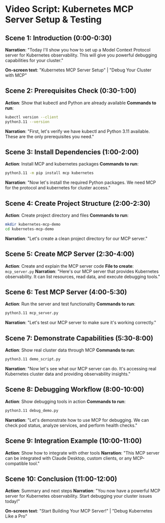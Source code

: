 # Video Script: Kubernetes MCP Server Setup & Testing

## Scene 1: Introduction (0:00-0:30)
**Narration**: "Today I'll show you how to set up a Model Context Protocol server for Kubernetes observability. This will give you powerful debugging capabilities for your cluster."

**On-screen text**: "Kubernetes MCP Server Setup" | "Debug Your Cluster with MCP"

## Scene 2: Prerequisites Check (0:30-1:00)
**Action**: Show that kubectl and Python are already available
**Commands to run**:
```bash
kubectl version --client
python3.11 --version
```

**Narration**: "First, let's verify we have kubectl and Python 3.11 available. These are the only prerequisites you need."

## Scene 3: Install Dependencies (1:00-2:00)
**Action**: Install MCP and kubernetes packages
**Commands to run**:
```bash
python3.11 -m pip install mcp kubernetes
```

**Narration**: "Now let's install the required Python packages. We need MCP for the protocol and kubernetes for cluster access."

## Scene 4: Create Project Structure (2:00-2:30)
**Action**: Create project directory and files
**Commands to run**:
```bash
mkdir kubernetes-mcp-demo
cd kubernetes-mcp-demo
```

**Narration**: "Let's create a clean project directory for our MCP server."

## Scene 5: Create MCP Server (2:30-4:00)
**Action**: Create and explain the MCP server code
**File to create**: `mcp_server.py`
**Narration**: "Here's our MCP server that provides Kubernetes observability. It can list resources, read data, and execute debugging tools."

## Scene 6: Test MCP Server (4:00-5:30)
**Action**: Run the server and test functionality
**Commands to run**:
```bash
python3.11 mcp_server.py
```

**Narration**: "Let's test our MCP server to make sure it's working correctly."

## Scene 7: Demonstrate Capabilities (5:30-8:00)
**Action**: Show real cluster data through MCP
**Commands to run**:
```bash
python3.11 demo_script.py
```

**Narration**: "Now let's see what our MCP server can do. It's accessing real Kubernetes cluster data and providing observability insights."

## Scene 8: Debugging Workflow (8:00-10:00)
**Action**: Show debugging tools in action
**Commands to run**:
```bash
python3.11 debug_demo.py
```

**Narration**: "Let's demonstrate how to use MCP for debugging. We can check pod status, analyze services, and perform health checks."

## Scene 9: Integration Example (10:00-11:00)
**Action**: Show how to integrate with other tools
**Narration**: "This MCP server can be integrated with Claude Desktop, custom clients, or any MCP-compatible tool."

## Scene 10: Conclusion (11:00-12:00)
**Action**: Summary and next steps
**Narration**: "You now have a powerful MCP server for Kubernetes observability. Start debugging your cluster issues today!"

**On-screen text**: "Start Building Your MCP Server!" | "Debug Kubernetes Like a Pro"
